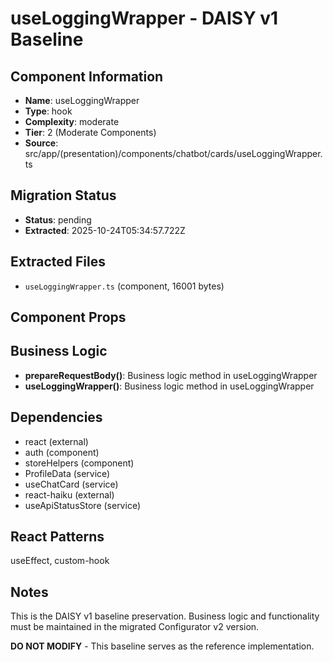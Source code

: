 # useLoggingWrapper - DAISY v1 Baseline

## Component Information

- **Name**: useLoggingWrapper
- **Type**: hook
- **Complexity**: moderate
- **Tier**: 2 (Moderate Components)
- **Source**: src/app/(presentation)/components/chatbot/cards/useLoggingWrapper.ts

## Migration Status

- **Status**: pending
- **Extracted**: 2025-10-24T05:34:57.722Z

## Extracted Files

- `useLoggingWrapper.ts` (component, 16001 bytes)

## Component Props



## Business Logic

- **prepareRequestBody()**: Business logic method in useLoggingWrapper
- **useLoggingWrapper()**: Business logic method in useLoggingWrapper

## Dependencies

- react (external)
- auth (component)
- storeHelpers (component)
- ProfileData (service)
- useChatCard (service)
- react-haiku (external)
- useApiStatusStore (service)

## React Patterns

useEffect, custom-hook

## Notes

This is the DAISY v1 baseline preservation. Business logic and functionality
must be maintained in the migrated Configurator v2 version.

**DO NOT MODIFY** - This baseline serves as the reference implementation.
